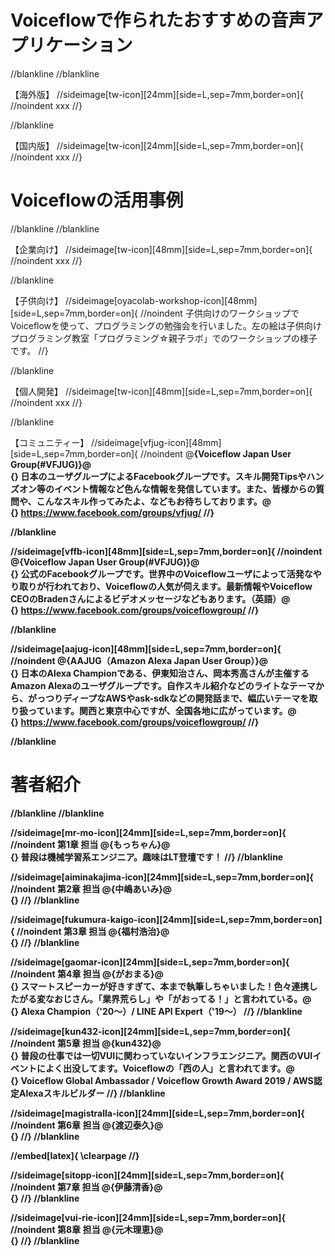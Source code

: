 # Voiceflowで作られたおすすめの音声アプリケーション

//blankline
//blankline

【海外版】
//sideimage[tw-icon][24mm][side=L,sep=7mm,border=on]{
//noindent
xxx
//}

//blankline

【国内版】
//sideimage[tw-icon][24mm][side=L,sep=7mm,border=on]{
//noindent
xxx
//}

# Voiceflowの活用事例

//blankline
//blankline

【企業向け】
//sideimage[tw-icon][48mm][side=L,sep=7mm,border=on]{
//noindent
xxx
//}

//blankline

【子供向け】
//sideimage[oyacolab-workshop-icon][48mm][side=L,sep=7mm,border=on]{
//noindent
子供向けのワークショップでVoiceflowを使って、プログラミングの勉強会を行いました。左の絵は子供向けプログラミング教室「プログラミング☆親子ラボ」でのワークショップの様子です。
//}

//blankline

【個人開発】
//sideimage[tw-icon][48mm][side=L,sep=7mm,border=on]{
//noindent
xxx
//}

//blankline

【コミュニティー】
//sideimage[vfjug-icon][48mm][side=L,sep=7mm,border=on]{
//noindent
@<strong>{Voiceflow Japan User Group(#VFJUG)}@<br>{}
日本のユーザグループによるFacebookグループです。スキル開発Tipsやハンズオン等のイベント情報など色んな情報を発信しています。また、皆様からの質問や、こんなスキル作ってみたよ、などもお待ちしております。@<br>{}
https://www.facebook.com/groups/vfjug/
//}

//blankline

//sideimage[vffb-icon][48mm][side=L,sep=7mm,border=on]{
//noindent
@<strong>{Voiceflow Japan User Group(#VFJUG)}@<br>{}
公式のFacebookグループです。世界中のVoiceflowユーザによって活発なやり取りが行われており、Voiceflowの人気が伺えます。最新情報やVoiceflow CEOのBradenさんによるビデオメッセージなどもあります。（英語）@<br>{}
https://www.facebook.com/groups/voiceflowgroup/
//}

//blankline

//sideimage[aajug-icon][48mm][side=L,sep=7mm,border=on]{
//noindent
@<strong>{AAJUG（Amazon Alexa Japan User Group）}@<br>{}
日本のAlexa Championである、伊東知治さん、岡本秀高さんが主催するAmazon Alexaのユーザグループです。自作スキル紹介などのライトなテーマから、がっつりディープなAWSやask-sdkなどの開発話まで、幅広いテーマを取り扱っています。関西と東京中心ですが、全国各地に広がっています。@<br>{}
https://www.facebook.com/groups/voiceflowgroup/
//}

//blankline

# 著者紹介

//blankline
//blankline

//sideimage[mr-mo-icon][24mm][side=L,sep=7mm,border=on]{
//noindent
第1章 担当 @<strong>{もっちゃん}@<br>{}
普段は機械学習系エンジニア。趣味はLT登壇です！
//}
//blankline

//sideimage[aiminakajima-icon][24mm][side=L,sep=7mm,border=on]{
//noindent
第2章 担当 @<strong>{中嶋あいみ}@<br>{}
//}
//blankline

//sideimage[fukumura-kaigo-icon][24mm][side=L,sep=7mm,border=on]{
//noindent
第3章 担当 @<strong>{福村浩治}@<br>{}
//}
//blankline

//sideimage[gaomar-icon][24mm][side=L,sep=7mm,border=on]{
//noindent
第4章 担当 @<strong>{がおまる}@<br>{}
スマートスピーカーが好きすぎて、本まで執筆しちゃいました！色々連携したがる変なおじさん。「業界荒らし」や「がおってる！」と言われている。@<br>{}
Alexa Champion（'20〜）/ LINE API Expert（'19〜）
//}
//blankline

//sideimage[kun432-icon][24mm][side=L,sep=7mm,border=on]{
//noindent
第5章 担当 @<strong>{kun432}@<br>{}
普段の仕事では一切VUIに関わっていないインフラエンジニア。関西のVUIイベントによく出没してます。Voiceflowの「西の人」と言われてます。@<br>{}
Voiceflow Global Ambassador / Voiceflow Growth Award 2019 / AWS認定Alexaスキルビルダー
//}
//blankline

//sideimage[magistralla-icon][24mm][side=L,sep=7mm,border=on]{
//noindent
第6章 担当 @<strong>{渡辺泰久}@<br>{}
//}
//blankline

//embed[latex]{
\clearpage
//}

//sideimage[sitopp-icon][24mm][side=L,sep=7mm,border=on]{
//noindent
第7章 担当 @<strong>{伊藤清香}@<br>{}
//}
//blankline

//sideimage[vui-rie-icon][24mm][side=L,sep=7mm,border=on]{
//noindent
第8章 担当 @<strong>{元木理恵}@<br>{}
//}
//blankline
